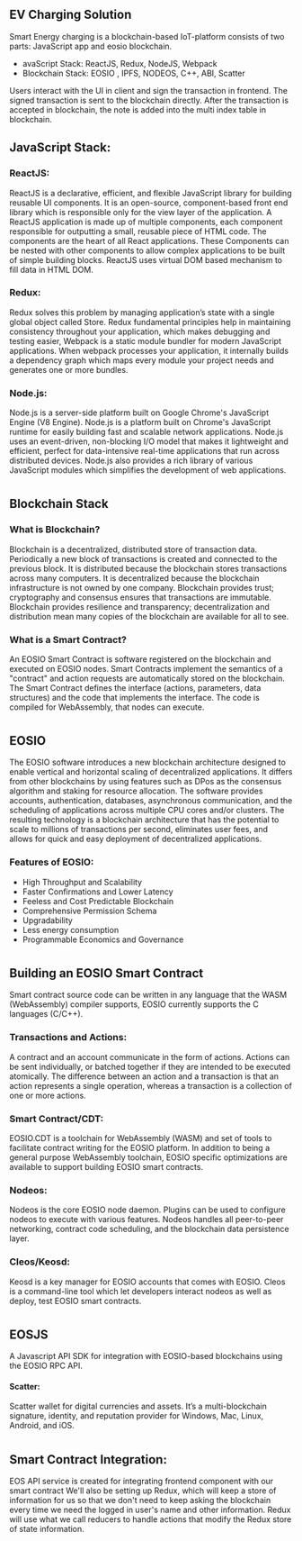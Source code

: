 EV Charging Solution
----------------------

Smart Energy charging is a blockchain-based IoT-platform consists of two parts: JavaScript app and eosio blockchain.

- avaScript Stack:  ReactJS, Redux, NodeJS, Webpack
- Blockchain Stack: EOSIO , IPFS, NODEOS, C++, ABI, Scatter

Users interact with the UI in client and sign the transaction in frontend. The signed transaction is sent to the blockchain directly. After the transaction is accepted in blockchain, the note is added into the multi index table in blockchain.



## JavaScript Stack:  


### ReactJS:

ReactJS is a declarative, efficient, and flexible JavaScript library for building reusable UI components. It is an open-source, component-based front end library which is responsible only for the view layer of the application. A ReactJS application is made up of multiple components, each component responsible for outputting a small, reusable piece of HTML code. The components are the heart of all React applications. These Components can be nested with other components to allow complex applications to be built of simple building blocks. ReactJS uses virtual DOM based mechanism to fill data in HTML DOM.

### Redux:

Redux solves this problem by managing application’s state with a single global object called Store. Redux fundamental principles help in maintaining consistency throughout your application, which makes debugging and testing easier, Webpack is a static module bundler for modern JavaScript applications. When webpack processes your application, it internally builds a dependency graph which maps every module your project needs and generates one or more bundles.

### Node.js:

Node.js is a server-side platform built on Google Chrome's JavaScript Engine (V8 Engine). Node.js is a platform built on Chrome's JavaScript runtime for easily building fast and scalable network applications. Node.js uses an event-driven, non-blocking I/O model that makes it lightweight and efficient, perfect for data-intensive real-time applications that run across distributed devices. Node.js also provides a rich library of various JavaScript modules which simplifies the development of web applications.

#

## Blockchain Stack


### What is Blockchain?

Blockchain is a decentralized, distributed store of transaction data. Periodically a new block of transactions is created and connected to the previous block. It is distributed because the blockchain stores transactions across many computers. It is decentralized because the blockchain infrastructure is not owned by one company. Blockchain provides trust; cryptography and consensus ensures that transactions are immutable. Blockchain provides resilience and transparency; decentralization and distribution mean many copies of the blockchain are available for all to see.


### What is a Smart Contract?

An EOSIO Smart Contract is software registered on the blockchain and executed on EOSIO nodes. Smart Contracts implement the semantics of a "contract" and action requests are automatically stored on the blockchain. The Smart Contract defines the interface (actions, parameters, data structures) and the code that implements the interface. The code is compiled for WebAssembly, that nodes can execute.

#

## EOSIO

The EOSIO software introduces a new blockchain architecture designed to enable vertical and horizontal scaling of decentralized applications. It differs from other blockchains by using features such as DPos as the consensus algorithm and staking for resource allocation. The software provides accounts, authentication, databases, asynchronous communication, and the scheduling of applications across multiple CPU cores and/or clusters. The resulting technology is a blockchain architecture that has the potential to scale to millions of transactions per second, eliminates user fees, and allows for quick and easy deployment of decentralized applications.



### Features of EOSIO:

- High Throughput and Scalability
- Faster Confirmations and Lower Latency
- Feeless and Cost Predictable Blockchain
- Comprehensive Permission Schema
- Upgradability
- Less energy consumption
- Programmable Economics and Governance

#

Building an EOSIO Smart Contract
----------------------------------
Smart contract source code can be written in any language that the WASM (WebAssembly) compiler supports, EOSIO currently supports the C languages (C/C++).


### Transactions and Actions:

A contract and an account communicate in the form of actions. Actions can be sent individually, or batched together if they are intended to be executed atomically. The difference between an action and a transaction is that an action represents a single operation, whereas a transaction is a collection of one or more actions.

### Smart Contract/CDT:

EOSIO.CDT is a toolchain for WebAssembly (WASM) and set of tools to facilitate contract writing for the EOSIO platform. In addition to being a general purpose WebAssembly toolchain, EOSIO specific optimizations are available to support building EOSIO smart contracts.

### Nodeos:

Nodeos is the core EOSIO node daemon. Plugins can be used to configure nodeos to execute with various features. Nodeos handles all peer-to-peer networking, contract code scheduling, and the blockchain data persistence layer.

### Cleos/Keosd:

Keosd is a key manager for EOSIO accounts that comes with EOSIO. Cleos is a command-line tool which let developers interact nodeos as well as deploy, test EOSIO smart contracts.
 
#

EOSJS
-------
A Javascript API SDK for integration with EOSIO-based blockchains using the EOSIO RPC API.


#### Scatter:

Scatter wallet for digital currencies and assets. It’s a multi-blockchain signature, identity, and reputation provider for Windows, Mac, Linux, Android, and iOS.

#

Smart Contract Integration:
----------------------------
EOS API service is created for integrating frontend component with our smart contract We'll also be setting up Redux, which will keep a store of information for us so that we don't need to keep asking the blockchain every time we need the logged in user's name and other information. Redux will use what we call reducers to handle actions that modify the Redux store of state information.

#




